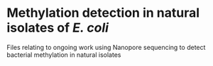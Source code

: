# Methylation detection in natural isolates of *E. coli*
 
Files relating to ongoing work using Nanopore sequencing to detect bacterial methylation in natural isolates
